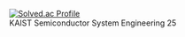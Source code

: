 [![Solved.ac Profile](http://mazassumnida.wtf/api/v2/generate_badge?boj=jun1227)](https://solved.ac/jun1227)
<br /> KAIST Semiconductor System Engineering 25
